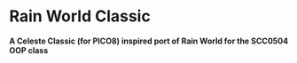 # Rain World Classic
**A Celeste Classic (for PICO8) inspired port of Rain World for the SCC0504 OOP class**
